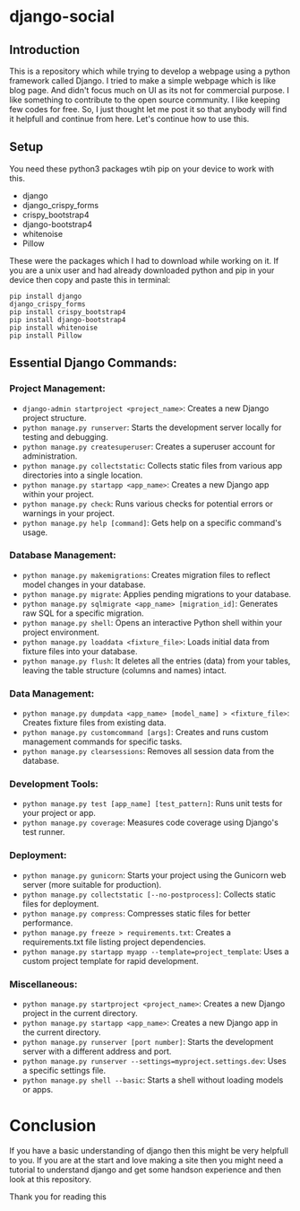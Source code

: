 # django-social
## Introduction
This is a repository which while trying to develop a webpage using a python framework called Django. I tried to make a simple webpage which is like blog page. And didn't focus much on UI as its not for commercial purpose. I like something to contribute to the open source community. I like keeping few codes for free. So, I just thought let me post it so that anybody will find it helpfull and continue from here. Let's continue how to use this.
## Setup
You need these python3 packages wtih pip on your device to work with this.
- django
- django_crispy_forms
- crispy_bootstrap4
- django-bootstrap4
- whitenoise
- Pillow

These were the packages which I had to download while working on it. If you are a unix user and had already downloaded python and pip in your device then copy and paste this in terminal:
```
pip install django
django_crispy_forms
pip install crispy_bootstrap4
pip install django-bootstrap4
pip install whitenoise
pip install Pillow
```
## Essential Django Commands:

### Project Management:

- `django-admin startproject <project_name>`: Creates a new Django project structure.
- `python manage.py runserver`: Starts the development server locally for testing and debugging.
- `python manage.py createsuperuser`: Creates a superuser account for administration.
- `python manage.py collectstatic`: Collects static files from various app directories into a single location.
- `python manage.py startapp <app_name>`: Creates a new Django app within your project.
- `python manage.py check`: Runs various checks for potential errors or warnings in your project.
- `python manage.py help [command]`: Gets help on a specific command's usage.

### Database Management:

- `python manage.py makemigrations`: Creates migration files to reflect model changes in your database.
- `python manage.py migrate`: Applies pending migrations to your database.
- `python manage.py sqlmigrate <app_name> [migration_id]`: Generates raw SQL for a specific migration.
- `python manage.py shell`: Opens an interactive Python shell within your project environment.
- `python manage.py loaddata <fixture_file>`: Loads initial data from fixture files into your database.
- `python manage.py flush`: It deletes all the entries (data) from your tables, leaving the table structure (columns and names) intact.

### Data Management:

- `python manage.py dumpdata <app_name> [model_name] > <fixture_file>`: Creates fixture files from existing data.
- `python manage.py customcommand [args]`: Creates and runs custom management commands for specific tasks.
- `python manage.py clearsessions`: Removes all session data from the database.

### Development Tools:

- `python manage.py test [app_name] [test_pattern]`: Runs unit tests for your project or app.
- `python manage.py coverage`: Measures code coverage using Django's test runner.

### Deployment:

- `python manage.py gunicorn`: Starts your project using the Gunicorn web server (more suitable for production).
- `python manage.py collectstatic [--no-postprocess]`: Collects static files for deployment.
- `python manage.py compress`: Compresses static files for better performance.
- `python manage.py freeze > requirements.txt`: Creates a requirements.txt file listing project dependencies.
- `python manage.py startapp myapp --template=project_template`: Uses a custom project template for rapid development.

### Miscellaneous:

- `python manage.py startproject <project_name>`: Creates a new Django project in the current directory.
- `python manage.py startapp <app_name>`: Creates a new Django app in the current directory.
- `python manage.py runserver [port number]`: Starts the development server with a different address and port.
- `python manage.py runserver --settings=myproject.settings.dev`: Uses a specific settings file.
- `python manage.py shell --basic`: Starts a shell without loading models or apps.

# Conclusion
If you have a basic understanding of django then this might be very helpfull to you. If you are at the start and love making a site then you might need a tutorial to understand django and get some handson experience and then look at this repository.

Thank you for reading this
